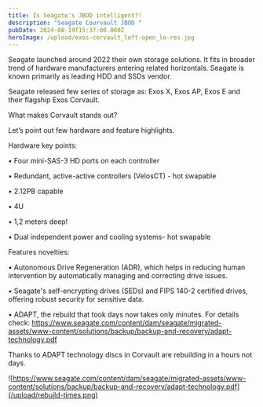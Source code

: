 ```yaml
---
title: Is Seagate's JBOD intelligent?!
description: "Seagate Courvault JBOD "
pubDate: 2024-08-19T15:37:00.000Z
heroImage: /upload/exos-corvault_left-open_lo-res.jpg
---
```

Seagate launched around 2022 their own storage solutions. It fits in broader trend of hardware manufacturers entering related horizontals. Seagate is known primarily as leading HDD and SSDs vendor.

Seagate released few series of storage as: Exos X, Exos AP, Exos E and their flagship Exos Corvault. 

What makes Corvault stands out?

Let’s point out few hardware and feature highlights.

Hardware key points:

•	Four mini-SAS-3 HD ports on each controller

•	Redundant, active-active controllers (VelosCT) - hot swapable

•	2.12PB capable

•	4U 

•	1,2 meters deep!

•	Dual independent power and cooling systems- hot swapable

Features novelties:

•	Autonomous Drive Regeneration (ADR), which helps in reducing human intervention by automatically managing and correcting drive issues.

•	Seagate's self-encrypting drives (SEDs) and FIPS 140-2 certified drives, offering robust security for sensitive data.

•	ADAPT, the rebuild that took days now takes only minutes. For details check: https://www.seagate.com/content/dam/seagate/migrated-assets/www-content/solutions/backup/backup-and-recovery/adapt-technology.pdf



Thanks to ADAPT technology discs in Corvault are rebuilding in a hours not days.



![https://www.seagate.com/content/dam/seagate/migrated-assets/www-content/solutions/backup/backup-and-recovery/adapt-technology.pdf](/upload/rebuild-times.png)
